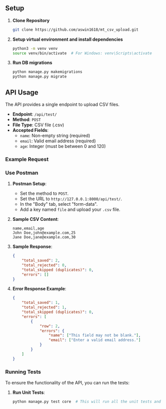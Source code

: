 ## Setup

1. **Clone Repository**
    ```sh
    git clone https://github.com/aswin1618/mt_csv_upload.git
    ```

2. **Setup virtual environment and install dependencies**
    ```sh
    python3 -m venv venv
    source venv/bin/activate  # For Windows: venv\Scripts\activate
    ```

3. **Run DB migrations**
    ```sh
    python manage.py makemigrations
    python manage.py migrate
    ```

## API Usage

The API provides a single endpoint to upload CSV files.

- **Endpoint**: `/api/test/`
- **Method**: `POST`
- **File Type**: CSV file (.csv)
- **Accepted Fields**:
    - `name`: Non-empty string (required)
    - `email`: Valid email address (required)
    - `age`: Integer (must be between 0 and 120)

### Example Request

### Use Postman

1. **Postman Setup**:
    - Set the method to `POST`.
    - Set the URL to `http://127.0.0.1:8000/api/test/`.
    - In the "Body" tab, select "form-data".
    - Add a key named `file` and upload your `.csv` file.

2. **Sample CSV Content**:
    ```csv
    name,email,age
    John Doe,john@example.com,25
    Jane Doe,jane@example.com,30
    ```

3. **Sample Response**:
    ```json
    {
        "total_saved": 2,
        "total_rejected": 0,
        "total_skipped (duplicates)": 0,
        "errors": []
    }
    ```

4. **Error Response Example**:
    ```json
    {
        "total_saved": 1,
        "total_rejected": 1,
        "total_skipped (duplicates)": 0,
        "errors": [
            {
                "row": 2,
                "errors": {
                    "name": ["This field may not be blank."],
                    "email": ["Enter a valid email address."]
                }
            }
        ]
    }
    ```

### Running Tests

To ensure the functionality of the API, you can run the tests:

1. **Run Unit Tests**:
    ```bash
    python manage.py test core  # This will run all the unit tests and ensure that the API works as expected.
    ```
    